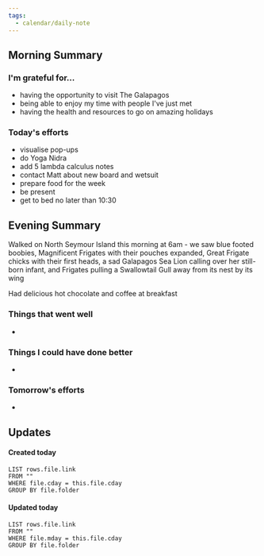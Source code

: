 ```yaml
---
tags:
  - calendar/daily-note
---
```


## Morning Summary

### I'm grateful for...

- having the opportunity to visit The Galapagos
- being able to enjoy my time with people I've just met
- having the health and resources to go on amazing holidays

### Today's efforts

- visualise pop-ups
- do Yoga Nidra
- add 5 lambda calculus notes
- contact Matt about new board and wetsuit
- prepare food for the week
- be present
- get to bed no later than 10:30

## Evening Summary

Walked on North Seymour Island this morning at 6am - we saw blue footed boobies, Magnificent Frigates with their pouches expanded, Great Frigate chicks with their first heads, a sad Galapagos Sea Lion calling over her still-born infant, and Frigates pulling a Swallowtail Gull away from its nest by its wing

Had delicious hot chocolate and coffee at breakfast

### Things that went well

-

### Things I could have done better

-

### Tomorrow's efforts

-

## Updates

#### Created today

```dataview
LIST rows.file.link
FROM ""
WHERE file.cday = this.file.cday
GROUP BY file.folder
```

#### Updated today

```dataview
LIST rows.file.link
FROM ""
WHERE file.mday = this.file.cday
GROUP BY file.folder
```
